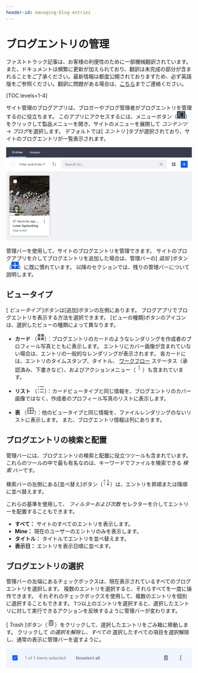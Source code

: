 ```yaml
---
header-id: managing-blog-entries
---
```


# ブログエントリの管理

<p class="alert alert-info"><span class="wysiwyg-color-blue120">ファストトラック記事は、お客様の利便性のために一部機械翻訳されています。また、ドキュメントは頻繁に更新が加えられており、翻訳は未完成の部分が含まれることをご了承ください。最新情報は都度公開されておりますため、必ず英語版をご参照ください。翻訳に問題がある場合は、<a href="mailto:support-content-jp@liferay.com">こちら</a>までご連絡ください。</span></p>

[TOC levels=1-4]

サイト管理のブログアプリは、ブロガーやブログ管理者がブログエントリを管理するのに役立ちます。 このアプリにアクセスするには、メニューボタン（![Menu](../../../../images/icon-menu.png)）をクリックして製品メニューを開き、サイトのメニューを展開して *コンテンツ* → *ブログ*を選択します。 デフォルトでは[ *エントリ* ]タブが選択されており、サイトのブログエントリが一覧表示されます。

![図1：サイト管理のブログアプリには、サイトのブログエントリが一覧表示されます。](../../../../images/blog-entries-site-admin.png)

管理バーを使用して、サイトのブログエントリを管理できます。 サイトのブログアプリを介してブログエントリを追加した場合は、管理バーの[ *追加* ]ボタン（![Add](../../../../images/icon-add.png)）に既に慣れています。 以降のセクションでは、残りの管理バーについて説明します。

## ビュータイプ

[ *ビュータイプ* ]ボタンは[追加]ボタンの左側にあります。 ブログアプリでブログエントリを表示する方法を選択できます。 [ビューの種類]ボタンのアイコンは、選択したビューの種類によって異なります。

  - **カード** （![Cards](../../../../images/icon-view-type-cards.png)）：ブログエントリのカードのようなレンダリングを作成者のプロフィール写真とともに表示します。 エントリにカバー画像が含まれていない場合は、エントリの一般的なレンダリングが表示されます。 各カードには、エントリのタイムスタンプ、タイトル、 [ワークフロー](/docs/7-1/user/-/knowledge_base/u/workflow) ステータス（承認済み、下書きなど）、およびアクションメニュー（![Actions](../../../../images/icon-actions.png)）も含まれています。

  - **リスト** （![List](../../../../images/icon-view-type-list.png)）：カードビュータイプと同じ情報を、ブログエントリのカバー画像ではなく、作成者のプロフィール写真のリストに表示します。

  - **表** （![Table](../../../../images/icon-view-type-table.png)）：他のビュータイプと同じ情報を、ファイルレンダリングのないリストに表示します。 また、ブログエントリ情報は列にあります。

## ブログエントリの検索と配置

管理バーには、ブログエントリの検索と配置に役立つツールも含まれています。 これらのツールの中で最も有名なのは、キーワードでファイルを検索できる *検索* バーです。

検索バーの左側にある[並べ替え]ボタン（![Sort](../../../../images/icon-sort.png)）は、エントリを昇順または降順に並べ替えます。

これらの基準を使用して、 *フィルターおよび次数* セレクターを介してエントリーを配置することもできます。

  - **すべて：** サイトのすべてのエントリを表示します。
  - **Mine：** 現在のユーザーのエントリのみを表示します。
  - **タイトル：** タイトルでエントリを並べ替えます。
  - **表示日：** エントリを表示日順に並べます。

## ブログエントリの選択

管理バーの左端にあるチェックボックスは、現在表示されているすべてのブログエントリを選択します。 複数のエントリを選択すると、それらすべてを一度に操作できます。 それぞれのチェックボックスを使用して、複数のエントリを個別に選択することもできます。 1つ以上のエントリを選択すると、選択したエントリに対して実行できるアクションを反映するように管理バーが変わります。

[ *Trash* ]ボタン（![Trash](../../../../images/icon-trash.png)）をクリックして、選択したエントリをごみ箱に移動します。 クリックして *の選択を解除し、すべての* 選択したすべての項目を選択解除し、通常の表示に管理バーを返すように。

![図2：複数のブログエントリを選択すると、選択したエントリに対して実行できるアクションを反映して、管理バーが変化します。](../../../../images/blog-management-bar-selected.png)
